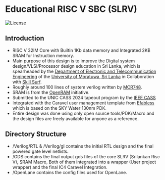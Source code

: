 # Educational RISC V SBC (SLRV)

[![License](https://img.shields.io/badge/License-Apache%202.0-blue.svg)](https://opensource.org/licenses/Apache-2.0)

## Introduction 

* RISC V 32IM Core with Builtin 1Kb data memory and Integrated 2KB SRAM for Instruction memory.
* Main purpose of this design is to improve the Digital system design/VLSI/Processor design education in Sri Lanka, which is spearheaded by the [Department of Electronic and Telecommunication Engineering](https://ent.uom.lk/) of the [University of Moratuwa, Sri Lanka](uom.lk) in Collaboration with [Skill Surf](https://www.skillsurf.lk/).
* Roughly around 100 lines of system verilog written by [MCR748](https://github.com/MCR748/100line-processor).
* SRAM is from the [OpenRAM](https://github.com/VLSIDA/OpenRAM) initiative.
* Submitted to the UNIC CASS 2024 tapeout program by the [IEEE CASS](https://ieee-cas.org/)
* Integrated with the Caravel user management template from [Efabless](https://efabless.com/) which is based on the SKY Water 130nm PDK.
* Entire design was done using only open source tools/PDK/Macro and the design files are freely available for anyone as a reference.

## Directory Structure

* /Verilog/RTL & /Verilog/gl contains the initial RTL design and the final powered gate level netlists.
* /GDS contains the final output gds files of the core SLRV (Srilankan Risc V), SRAM Macro, Both of them integrated into a wrapper (User project wrapper) and the final IC4 Caravel Integration.
* /OpenLane contains the config files used for OpenLane.
